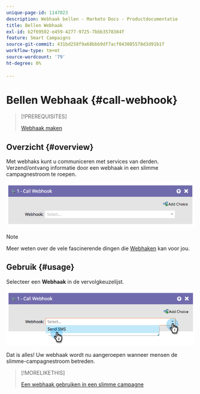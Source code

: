 ```yaml
---
unique-page-id: 1147023
description: Webhaak bellen - Marketo Docs - Productdocumentatie
title: Bellen Webhaak
exl-id: b2f69502-e459-4277-9725-7bbb3578384f
feature: Smart Campaigns
source-git-commit: 431bd258f9a68bbb9df7acf043085578d3d91b1f
workflow-type: tm+mt
source-wordcount: '79'
ht-degree: 0%

---
```


# Bellen Webhaak {#call-webhook}

>[!PREREQUISITES]
>
>[Webhaak maken](/help/marketo/product-docs/administration/additional-integrations/create-a-webhook.md)

## Overzicht {#overview}

Met webhaks kunt u communiceren met services van derden. Verzend/ontvang informatie door een webhaak in een slimme campagnestroom te roepen.

![](assets/image2014-9-22-15-3a4-3a7.png)

>[!NOTE]
>
>Meer weten over de vele fascinerende dingen die [Webhaken](https://developers.marketo.com/documentation/webhooks/) kan voor jou.

## Gebruik {#usage}

Selecteer een **Webhaak** in de vervolgkeuzelijst.

![](assets/image2014-9-22-15-3a4-3a25.png)

Dat is alles! Uw webhaak wordt nu aangeroepen wanneer mensen de slimme-campagnestroom betreden.

>[!MORELIKETHIS]
>
>[Een webhaak gebruiken in een slimme campagne](/help/marketo/product-docs/core-marketo-concepts/smart-campaigns/flow-actions/use-a-webhook-in-a-smart-campaign.md)
